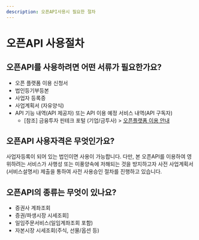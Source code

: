 ```yaml
---
description: 오픈API사용시 필요한 절차
---
```


# 오픈API 사용절차

## 오픈API를 사용하려면 어떤 서류가 필요한가요?

* 오픈 플랫폼 이용 신청서
* 법인등기부등본
* 사업자 등록증
* 사업계획서 \(자유양식\)
* API 기능 내역\(API 제공자\) 또는 API 이용 예정 서비스 내역\(API 구독자\)
  * \[참조\] 금융투자 핀테크 포털 \(기업/금투사\) &gt; [오픈플랫폼 이용 안내](http://biz.koscom.co.kr/cmm/intro/introOppfUse.do)​

## 오픈API 사용자격은 무엇인가요?

사업자등록이 되어 있는 법인이면 사용이 가능합니다. 다만, 본 오픈API를 이용하여 영위하려는 서비스가 사행성 또는 미풍양속에 저해되는 것을 방지하고자 사전 사업계획서\(서비스설명서\) 제출을 통하여 사전 사용승인 절차를 진행하고 있습니다.

## 오픈API의 종류는 무엇이 있나요?

* 증권사 계좌조회
* 증권/파생시장 시세조회\]
* 일임주문서비스\(일임계좌조회 포함\)
* 자본시장 시세조회\(주식, 선물/옵션 등\)

## 

